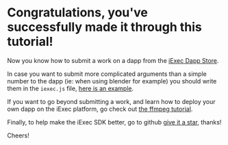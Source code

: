# Congratulations, you've successfully made it through this tutorial!

Now you know how to submit a work on a dapp from the [iExec Dapp Store](https://dapps.iex.ec).

In case you want to submit more complicated arguments than a simple number to the dapp (ie: when using blender for example) you should write them in the ```iexec.js``` file, [here is an example](https://github.com/iExecBlockchainComputing/iexec-dapp-samples/blob/blender/iexec.js).

If you want to go beyond submitting a work, and learn how to deploy your own dapp on the iExec platform, go check out [the ffmpeg tutorial](https://www.katacoda.com/sulliwane/scenarios/ffmpeg).

Finally, to help make the iExec SDK better, go to github [give it a star](https://github.com/iExecBlockchainComputing/iexec-sdk), thanks!

Cheers!
